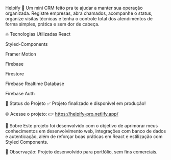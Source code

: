 Helpify 🚀
Um mini CRM feito pra te ajudar a manter sua operação organizada.
Registre empresas, abra chamados, acompanhe o status, organize visitas técnicas e tenha o controle total dos atendimentos de forma simples, prática e sem dor de cabeça.

🔥 Tecnologias Utilizadas
React

Styled-Components

Framer Motion

Firebase

Firestore

Firebase Realtime Database

Firebase Auth

🚀 Status do Projeto
✅ Projeto finalizado e disponível em produção!

🌐 Acesse o projeto:
👉 https://helpify-pro.netlify.app/

📄 Sobre
Este projeto foi desenvolvido com o objetivo de aprimorar meus conhecimentos em desenvolvimento web, integrações com banco de dados e autenticação, além de reforçar boas práticas em React e estilização com Styled Components.

📌 Observação: Projeto desenvolvido para portfólio, sem fins comerciais.
